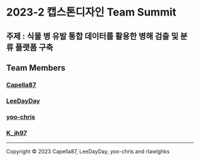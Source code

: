 # 2023-2 캡스톤디자인 Team Summit

## 주제 : 식물 병 유발 통합 데이터를 활용한 병해 검출 및 분류 플랫폼 구축

## Team Members

### **[Capella87](https://github.com/Capella87)**

### **[LeeDayDay](https://github.com/LeeDayDay)**

### **[yoo-chris](https://github.com/yoo-chris)**

### **[K_jh97](https://github.com/rlawlghks)**

---
Copyright © 2023 Capella87, LeeDayDay, yoo-chris and rlawlghks
